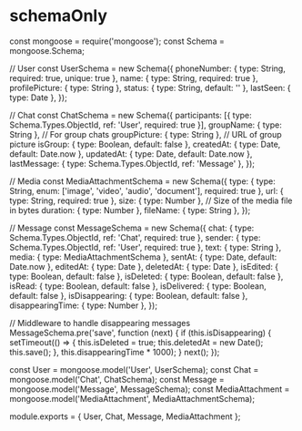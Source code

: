 # schemaOnly


const mongoose = require('mongoose');
const Schema = mongoose.Schema;

// User
const UserSchema = new Schema({
  phoneNumber: { type: String, required: true, unique: true },
  name: { type: String, required: true },
  profilePicture: { type: String }, 
  status: { type: String, default: '' },
  lastSeen: { type: Date },
});

// Chat
const ChatSchema = new Schema({
  participants: [{ type: Schema.Types.ObjectId, ref: 'User', required: true }],
  groupName: { type: String }, // For group chats
  groupPicture: { type: String }, // URL of group picture
  isGroup: { type: Boolean, default: false },
  createdAt: { type: Date, default: Date.now },
  updatedAt: { type: Date, default: Date.now },
  lastMessage: { type: Schema.Types.ObjectId, ref: 'Message' },
});

// Media
const MediaAttachmentSchema = new Schema({
  type: { type: String, enum: ['image', 'video', 'audio', 'document'], required: true },
  url: { type: String, required: true },
  size: { type: Number }, // Size of the media file in bytes
  duration: { type: Number }, 
  fileName: { type: String }, 
});

// Message
const MessageSchema = new Schema({
  chat: { type: Schema.Types.ObjectId, ref: 'Chat', required: true },
  sender: { type: Schema.Types.ObjectId, ref: 'User', required: true },
  text: { type: String },
  media: { type: MediaAttachmentSchema }, 
  sentAt: { type: Date, default: Date.now },
  editedAt: { type: Date },
  deletedAt: { type: Date },
  isEdited: { type: Boolean, default: false },
  isDeleted: { type: Boolean, default: false },
  isRead: { type: Boolean, default: false },
  isDelivered: { type: Boolean, default: false },
  isDisappearing: { type: Boolean, default: false },
  disappearingTime: { type: Number }, 
});

// Middleware to handle disappearing messages
MessageSchema.pre('save', function (next) {
  if (this.isDisappearing) {
    setTimeout(() => {
      this.isDeleted = true;
      this.deletedAt = new Date();
      this.save();
    }, this.disappearingTime * 1000);
  }
  next();
});

const User = mongoose.model('User', UserSchema);
const Chat = mongoose.model('Chat', ChatSchema);
const Message = mongoose.model('Message', MessageSchema);
const MediaAttachment = mongoose.model('MediaAttachment', MediaAttachmentSchema);

module.exports = { User, Chat, Message, MediaAttachment };
